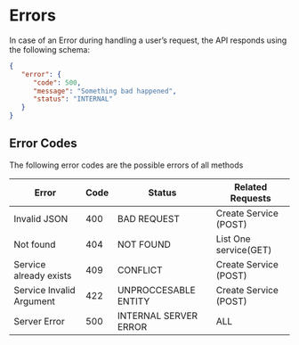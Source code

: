# Errors

In case of an Error during handling a user’s request, the API responds using the following schema:

```json
{
   "error": {
      "code": 500,
      "message": "Something bad happened",
      "status": "INTERNAL"
   }
}
```
## Error Codes

The following error codes are the possible errors of all methods

Error | Code | Status | Related Requests
------|------|----------|------------------
Invalid JSON | 400 | BAD REQUEST | Create Service (POST)
Not found | 404 | NOT FOUND | List One service(GET)
Service already exists | 409 | CONFLICT | Create Service (POST)
Service Invalid Argument| 422 | UNPROCCESABLE ENTITY| Create Service (POST)
Server Error | 500 | INTERNAL SERVER ERROR| ALL
  